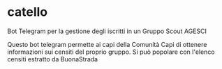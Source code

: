 # catello
Bot Telegram per la gestione degli iscritti in un Gruppo Scout AGESCI

Questo bot telegram permette ai capi della Comunità Capi di ottenere informazioni sui censiti del proprio gruppo. Si può popolare con l'elenco censiti estratto da BuonaStrada
